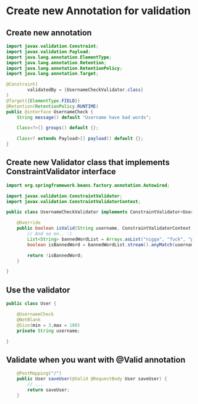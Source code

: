 #  Create new Annotation for validation

## Create new annotation

```java
import javax.validation.Constraint;
import javax.validation.Payload;
import java.lang.annotation.ElementType;
import java.lang.annotation.Retention;
import java.lang.annotation.RetentionPolicy;
import java.lang.annotation.Target;

@Constraint(
        validatedBy = {UsernameCheckValidator.class}
)
@Target({ElementType.FIELD})
@Retention(RetentionPolicy.RUNTIME)
public @interface UsernameCheck {
    String message() default "Username have bad words";

    Class<?>[] groups() default {};

    Class<? extends Payload>[] payload() default {};
}

```

## Create new Validator class that implements ConstraintValidator interface

```java
import org.springframework.beans.factory.annotation.Autowired;

import javax.validation.ConstraintValidator;
import javax.validation.ConstraintValidatorContext;

public class UsernameCheckValidator implements ConstraintValidator<UsernameCheck, String> {

    @Override
    public boolean isValid(String username, ConstraintValidatorContext constraintValidatorContext) {
        // And so on.. :)
        List<String> bannedWordList = Arrays.asList("nigga", "fuck", "penis");
        boolean isBannedWord = bannedWordList.stream().anyMatch(username::contains);

        return !isBannedWord;
    }

}
```

## Use the validator

```java
public class User {

    @UsernameCheck
    @NotBlank
    @Size(min = 3,max = 100)
    private String username;

}
```

## Validate when you want with @Valid annotation
```java
    @PostMapping("/")
    public User saveUser(@Valid @RequestBody User saveUser) {
        // ...
        return saveUser;
    }
```
